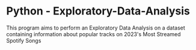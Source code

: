 # Python - Exploratory-Data-Analysis
This program aims to perform an Exploratory Data Analysis on a dataset containing information about popular tracks on 2023's Most Streamed Spotify Songs
